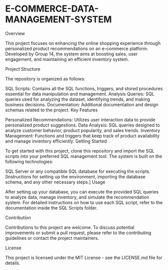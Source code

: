 # E-COMMERCE-DATA-MANAGEMENT-SYSTEM
Overview

This project focuses on enhancing the online shopping experience through personalized product recommendations on an e-commerce platform. Developed by Group 14, the system aims at boosting sales, user engagement, and maintaining an efficient inventory system.

Project Structure

The repository is organized as follows:

SQL Scripts: Contains all the SQL functions, triggers, and stored procedures essential for data manipulation and management.
Analysis Queries: SQL queries used for analyzing the dataset, identifying trends, and making business decisions.
Documentation: Additional documentation and design schemas related to the project.
Key Features

Personalized Recommendations: Utilizes user interaction data to provide personalized product suggestions.
Data Analysis: SQL queries designed to analyze customer behavior, product popularity, and sales trends.
Inventory Management: Functions and triggers that keep track of product availability and manage inventory efficiently.
Getting Started

To get started with this project, clone this repository and import the SQL scripts into your preferred SQL management tool. The system is built on the following technologies:

SQL Server or any compatible SQL database for executing the scripts.
[Instructions for setting up the environment, importing the database schema, and any other necessary steps.]
Usage

After setting up your database, you can execute the provided SQL queries to analyze data, manage inventory, and simulate the recommendation system. For detailed instructions on how to use each SQL script, refer to the documentation inside the SQL Scripts folder.

Contribution

Contributions to this project are welcome. To discuss potential improvements or submit a pull request, please refer to the contributing guidelines or contact the project maintainers.

License

This project is licensed under the MIT License - see the LICENSE.md file for details.
